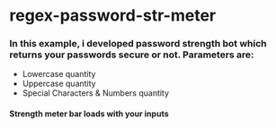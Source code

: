 # regex-password-str-meter

### In this example, i developed password strength bot which returns your passwords secure or not. Parameters are:

- Lowercase quantity
- Uppercase quantity
- Special Characters & Numbers quantity

#### Strength meter bar loads with your inputs
